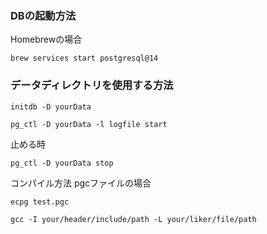 ### DBの起動方法
Homebrewの場合
```
brew services start postgresql@14
```

### データディレクトリを使用する方法
```
initdb -D yourData
```
```
pg_ctl -D yourData -l logfile start
```
止める時
```
pg_ctl -D yourData stop
```

コンパイル方法
pgcファイルの場合
```
ecpg test.pgc
```
```
gcc -I your/header/include/path -L your/liker/file/path
```

